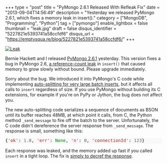 +++
type = "post"
title = "PyMongo 2.6.1 Released With Refleak Fix"
date = "2013-09-04T14:56:49"
description = "Yesterday we released PyMongo 2.6.1, which fixes a memory leak in insert()."
category = ["MongoDB", "Programming", "Python"]
tag = ["pymongo"]
enable_lightbox = false
thumbnail = "leak.jpg"
draft = false
disqus_identifier = "5227821e5393741a58ccfdf6"
disqus_url = "https://emptysqua.re/blog/5227821e5393741a58ccfdf6/"
+++

<p><a href="http://www.flickr.com/photos/usnavy/7684409578/"><img style="display:block; margin-left:auto; margin-right:auto;" src="leak.jpg" alt="Leak" title="Leak" /></a></p>
<p>Bernie Hackett and I released <a href="https://pypi.python.org/pypi/pymongo/2.6.1">PyMongo 2.6.1</a> yesterday. This version fixes a bug in PyMongo 2.6, <a href="https://jira.mongodb.org/browse/PYTHON-564">a reference-count leak</a> in <code>insert()</code> that caused memory to grow slowly without bound. Please upgrade immediately.</p>
<p>Sorry about the bug. We introduced it into PyMongo's C code while implementing <a href="https://jira.mongodb.org/browse/PYTHON-414">auto-splitting for very large batch inserts</a>, but it affects all calls to <code>insert</code> regardless of size. If you use PyMongo without building its C extensions, for example if you're on PyPy or Jython, the bug does not affect you.</p>
<p>The new auto-splitting code serializes a sequence of documents as BSON until its buffer reaches 48MB, at which point it calls, from C, the Python method <code>_send_message</code> to fire off the batch to the server. Unfortunately, the C code didn't dereference the server response from <code>_send_message</code>. The response is small, something like this:</p>
<div class="codehilite" style="background: #f8f8f8"><pre style="line-height: 125%">{<span style="color: #BA2121">&#39;ok&#39;</span>: <span style="color: #666666">1.0</span>, <span style="color: #BA2121">&#39;err&#39;</span>: <span style="color: #008000">None</span>, <span style="color: #BA2121">&#39;n&#39;</span>: <span style="color: #666666">0</span>, <span style="color: #BA2121">&#39;connectionId&#39;</span>: <span style="color: #666666">123</span>}
</pre></div>


<p>Each response was leaked, and the memory added up fast if you called <code>insert</code> in a tight loop. The fix is <a href="https://github.com/mongodb/mongo-python-driver/commit/d8faa7af0005538522372df8ebefdb255cd96c23">simply to decref the response</a>.</p>
